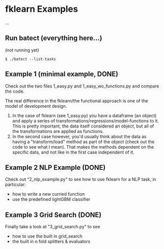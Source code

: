 # fklearn Examples

...

## Run batect (everything here...)
(not running yet)
```
$ ./batect --list-tasks
```

## Example 1 (minimal example, DONE)
Check out the two files 1_easy.py and 1_easy_wo_functions.py and compare the code.

The real difference in the fklearn/the functional approach is one of 
the model of development design.

1. In the case of fklearn (see 1_easy.py) you have a dataframe (an object)
and apply a series of transformations/regressions/model-functions to it.
This is pretty important, the data itself considered an object,
but all of the transformations are applied as functions.
2. In the second case however, you'd usually think about the data as
having a "transform/load" method as part of the object (check out the code to
 see what I mean). That makes the methods dependent on the specific data,
 and not like in the first case independent of it.

## Example 2 NLP Example (DONE)
Check out "2_nlp_example.py" to see how to use
fklearn for a NLP task, in particular:
- how to write a new curried function
- use the predefined lightGBM classifier

## Example 3 Grid Search (DONE)
Finally take a look at "3_grid_search.py" to see
- how to use the built in grid_search
- the built in n fold splitters & evaluators